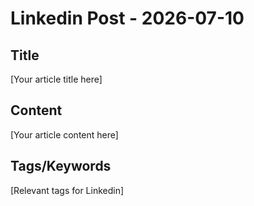 # Linkedin Post - 2026-07-10

## Title
[Your article title here]

## Content
[Your article content here]

## Tags/Keywords
[Relevant tags for Linkedin]
